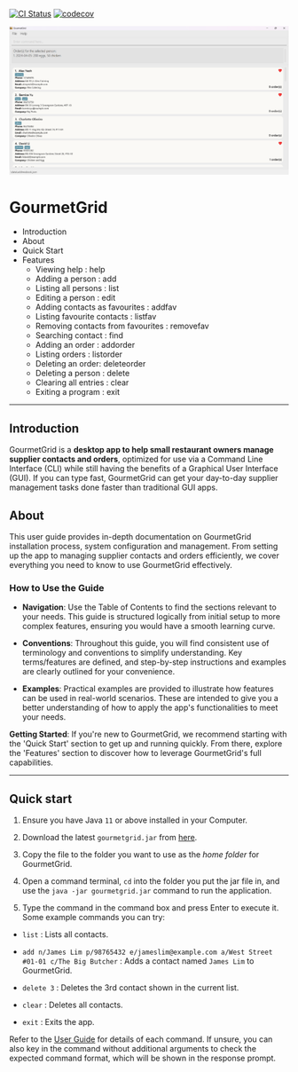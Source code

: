 [![CI Status](https://github.com/AY2324S2-CS2103T-T16-3/tp/workflows/Java%20CI/badge.svg)](https://github.com/AY2324S2-CS2103T-T16-3/tp/actions)
[![codecov](https://codecov.io/gh/AY2324S2-CS2103T-T16-3/tp/graph/badge.svg?token=VEEBDKIOHF)](https://codecov.io/gh/AY2324S2-CS2103T-T16-3/tp)

![Ui](docs/images/Ui.png)

# GourmetGrid
<!-- * Table of Contents -->
- Introduction
- About
- Quick Start
- Features
  - Viewing help : help
  - Adding a person : add
  - Listing all persons : list
  - Editing a person : edit
  - Adding contacts as favourites : addfav
  - Listing favourite contacts : listfav
  - Removing contacts from favourites : removefav
  - Searching contact : find
  - Adding an order : addorder
  - Listing orders : listorder
  - Deleting an order: deleteorder
  - Deleting a person : delete
  - Clearing all entries : clear
  - Exiting a program : exit


--------------------------------------------------------------------------------------------------------------------


## Introduction


GourmetGrid is a **desktop app to help small restaurant owners manage supplier contacts and orders**, optimized for use via a Command Line Interface (CLI) while still having the benefits of a Graphical User Interface (GUI). If you can type fast, GourmetGrid can get your day-to-day supplier management tasks done faster than traditional GUI apps.


## About
This user guide provides in-depth documentation on GourmetGrid installation process, system configuration and management. From setting up the app to managing supplier contacts and orders efficiently, we cover everything you need to know to use GourmetGrid effectively.


### How to Use the Guide


- **Navigation**: Use the Table of Contents to find the sections relevant to your needs. This guide is structured logically from initial setup to more complex features, ensuring you would have a smooth learning curve.


- **Conventions**: Throughout this guide, you will find consistent use of terminology and conventions to simplify understanding. Key terms/features are defined, and step-by-step instructions and examples are clearly outlined for your convenience.


- **Examples**: Practical examples are provided to illustrate how features can be used in real-world scenarios. These are intended to give you a better understanding of how to apply the app's functionalities to meet your needs.


**Getting Started**: If you're new to GourmetGrid, we recommend starting with the 'Quick Start' section to get up and running quickly. From there, explore the 'Features' section to discover how to leverage GourmetGrid's full capabilities.


<page-nav-print />

--------------------------------------------------------------------------------------------------------------------

## Quick start

1. Ensure you have Java `11` or above installed in your Computer.

1. Download the latest `gourmetgrid.jar` from [here](https://github.com/AY2324S2-CS2103T-T16-3/tp/releases).

1. Copy the file to the folder you want to use as the _home folder_ for GourmetGrid.

1. Open a command terminal, `cd` into the folder you put the jar file in, and use the `java -jar gourmetgrid.jar` command to run the application.<br>

1. Type the command in the command box and press Enter to execute it.
   Some example commands you can try:

  * `list` : Lists all contacts.

  * `add n/James Lim p/98765432 e/jameslim@example.com a/West Street #01-01 c/The Big Butcher` : Adds a contact named `James Lim` to GourmetGrid.

  * `delete 3` : Deletes the 3rd contact shown in the current list.

  * `clear` : Deletes all contacts.

  * `exit` : Exits the app.

Refer to the [User Guide](https://ay2324s2-cs2103t-t16-3.github.io/tp/UserGuide.html) for details of each command. If unsure, you can also key in the command without additional arguments to check the expected command format, which will be shown in the response prompt.
